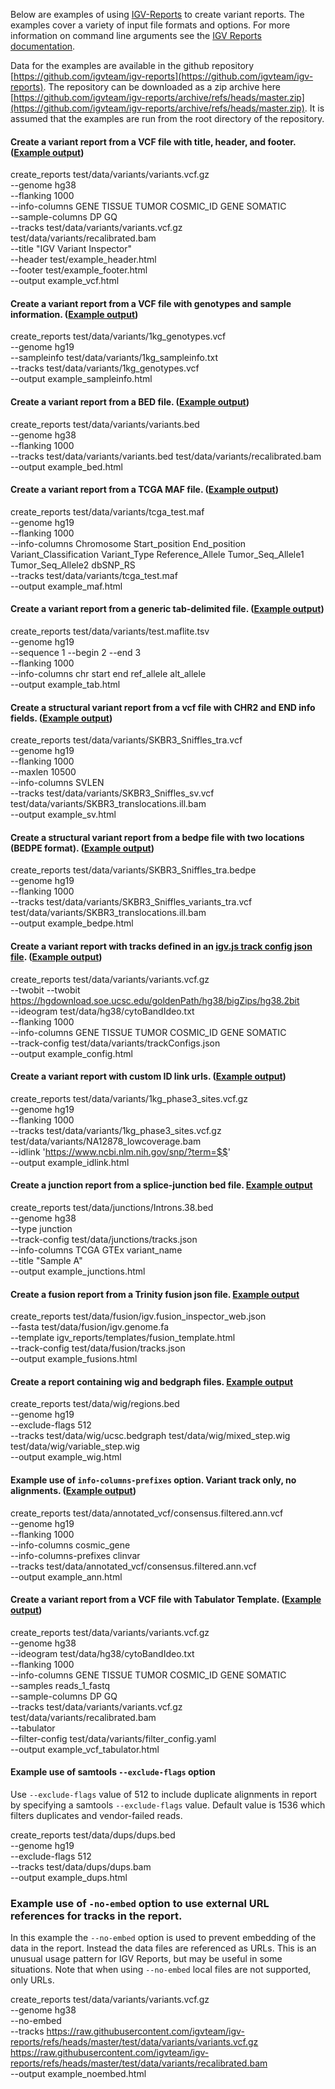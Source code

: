 

Below are examples of using  [IGV-Reports](https://github.com/igv-team/igv-reports) to create variant reports. The examples
cover a variety of input file formats and options. For more information on command line arguments see the
[IGV Reports documentation](https://github.com/igv-team/igv-reports).

Data for the examples are available in the github repository [https://github.com/igvteam/igv-reports](https://github.com/igvteam/igv-reports). The repository can be
downloaded as a zip archive here [https://github.com/igvteam/igv-reports/archive/refs/heads/master.zip](https://github.com/igvteam/igv-reports/archive/refs/heads/master.zip).
It is assumed that the examples are run from the root directory of the repository. 

#### Create a variant report from a VCF file with title, header, and footer.  ([Example output](examples/example_vcf.html))

create_reports test/data/variants/variants.vcf.gz \
--genome hg38  \
--flanking 1000 \
--info-columns GENE TISSUE TUMOR COSMIC_ID GENE SOMATIC \
--sample-columns DP GQ \
--tracks test/data/variants/variants.vcf.gz test/data/variants/recalibrated.bam \
--title "IGV Variant Inspector" \
--header test/example_header.html \
--footer test/example_footer.html \
--output example_vcf.html

#### Create a variant report from a VCF file with genotypes and sample information. ([Example output](examples/example_sampleinfo.html))

create_reports test/data/variants/1kg_genotypes.vcf \
--genome hg19 \
--sampleinfo test/data/variants/1kg_sampleinfo.txt \
--tracks test/data/variants/1kg_genotypes.vcf \
--output example_sampleinfo.html


#### Create a variant report from a BED  file. ([Example output](examples/example_bed.html))
create_reports test/data/variants/variants.bed \
--genome hg38 \
--flanking 1000 \
--tracks test/data/variants/variants.bed test/data/variants/recalibrated.bam \
--output example_bed.html


#### Create a variant report from a TCGA MAF file. ([Example output](examples/example_maf.html))

create_reports test/data/variants/tcga_test.maf \
--genome hg19 \
--flanking 1000 \
--info-columns Chromosome Start_position End_position Variant_Classification Variant_Type Reference_Allele Tumor_Seq_Allele1 Tumor_Seq_Allele2 dbSNP_RS \
--tracks test/data/variants/tcga_test.maf \
--output example_maf.html

#### Create a variant report from a generic tab-delimited file. ([Example output](examples/example_tab.html))

create_reports test/data/variants/test.maflite.tsv \
--genome hg19 \
--sequence 1 --begin 2 --end 3 \
--flanking 1000 \
--info-columns chr start end ref_allele alt_allele \
--output example_tab.html

#### Create a structural variant report from a vcf file with CHR2 and END info fields. ([Example output](examples/example_sv.html))

create_reports test/data/variants/SKBR3_Sniffles_tra.vcf \
--genome hg19 \
--flanking 1000 \
--maxlen 10500 \
--info-columns SVLEN \
--tracks test/data/variants/SKBR3_Sniffles_sv.vcf test/data/variants/SKBR3_translocations.ill.bam \
--output example_sv.html


#### Create a structural variant report from a bedpe file with two locations (BEDPE format). ([Example output](examples/example_bedpe.html))

create_reports test/data/variants/SKBR3_Sniffles_tra.bedpe \
--genome hg19 \
--flanking 1000 \
--tracks test/data/variants/SKBR3_Sniffles_variants_tra.vcf test/data/variants/SKBR3_translocations.ill.bam \
--output example_bedpe.html

#### Create a variant report with tracks defined in an [igv.js track config json file](https://github.com/igvteam/igv-reports/tree/master/test/data/variants/trackConfigs.json). ([Example output](examples/example_config.html))

create_reports test/data/variants/variants.vcf.gz \
--twobit --twobit https://hgdownload.soe.ucsc.edu/goldenPath/hg38/bigZips/hg38.2bit \
--ideogram test/data/hg38/cytoBandIdeo.txt \
--flanking 1000 \
--info-columns GENE TISSUE TUMOR COSMIC_ID GENE SOMATIC \
--track-config test/data/variants/trackConfigs.json \
--output example_config.html

#### Create a variant report with custom ID link urls. ([Example output](examples/example_idlink.html))

create_reports test/data/variants/1kg_phase3_sites.vcf.gz \
--genome hg19 \
--flanking 1000 \
--tracks test/data/variants/1kg_phase3_sites.vcf.gz test/data/variants/NA12878_lowcoverage.bam \
--idlink 'https://www.ncbi.nlm.nih.gov/snp/?term=$$' \
--output example_idlink.html


#### Create a junction report from a splice-junction bed file. [Example output](examples/example_junctions.html)

create_reports test/data/junctions/Introns.38.bed \
--genome hg38 \
--type junction \
--track-config test/data/junctions/tracks.json \
--info-columns TCGA GTEx variant_name \
--title "Sample A" \
--output example_junctions.html

#### Create a fusion report from a Trinity fusion json file. [Example output](examples/example_fusions.html)

create_reports test/data/fusion/igv.fusion_inspector_web.json \
--fasta test/data/fusion/igv.genome.fa  \
--template igv_reports/templates/fusion_template.html  \
--track-config test/data/fusion/tracks.json  \
--output example_fusions.html

#### Create a report containing wig and bedgraph files. [Example output](examples/example_wig.html)

create_reports test/data/wig/regions.bed \
--genome hg19 \
--exclude-flags 512 \
--tracks test/data/wig/ucsc.bedgraph test/data/wig/mixed_step.wig test/data/wig/variable_step.wig \
--output example_wig.html

#### Example use of ```info-columns-prefixes``` option. Variant track only, no alignments. ([Example output](examples/example_ann.html))

create_reports test/data/annotated_vcf/consensus.filtered.ann.vcf \
--genome hg19 \
--flanking 1000 \
--info-columns cosmic_gene \
--info-columns-prefixes clinvar \
--tracks test/data/annotated_vcf/consensus.filtered.ann.vcf \
--output example_ann.html


#### Create a variant report from a VCF file with Tabulator Template. ([Example output](examples/example_vcf_tabulator.html))

create_reports test/data/variants/variants.vcf.gz \
--genome  hg38  \
--ideogram test/data/hg38/cytoBandIdeo.txt \
--flanking 1000 \
--info-columns GENE TISSUE TUMOR COSMIC_ID GENE SOMATIC \
--samples reads_1_fastq \
--sample-columns DP GQ \
--tracks test/data/variants/variants.vcf.gz test/data/variants/recalibrated.bam \
--tabulator \
--filter-config test/data/variants/filter_config.yaml \
--output example_vcf_tabulator.html

#### Example use of samtools ```--exclude-flags``` option 

Use `--exclude-flags` value of 512 to include duplicate alignments in report by specifying a samtools `--exclude-flags` value. 
Default value is 1536 which filters duplicates and vendor-failed reads.

create_reports test/data/dups/dups.bed \
--genome hg19 \
--exclude-flags 512 \
--tracks test/data/dups/dups.bam \
--output example_dups.html

### Example use of ```-no-embed``` option to use external URL references for tracks in the report.

In this example the `--no-embed` option is used to prevent embedding of the data in the report.  Instead the data files 
are referenced as URLs.  This is an unusual usage pattern for IGV Reports, but may be useful in some situations.  Note that when using 
`--no-embed` local files are not supported, only URLs.

create_reports test/data/variants/variants.vcf.gz \
--genome hg38 \
--no-embed \
--tracks https://raw.githubusercontent.com/igvteam/igv-reports/refs/heads/master/test/data/variants/variants.vcf.gz https://raw.githubusercontent.com/igvteam/igv-reports/refs/heads/master/test/data/variants/recalibrated.bam \
--output example_noembed.html
